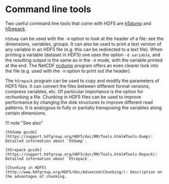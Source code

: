 # Command line tools

Two useful command line tools that come with HDF5 are
[h5dump](https://support.hdfgroup.org/HDF5/doc/RM/Tools.html#Tools-Dump)
and
[h5repack](https://support.hdfgroup.org/HDF5/doc/RM/Tools.html#Tools-Repack).

`h5dump` can be used with the `-H` option to look at the header of a
file: see the dimensions, variables, groups. It can also be used to
print a text version of any variable in an HDF5 file (e.g. this can be
redirected to a text file). When printing a variable (dataset in HDF5)
one uses the option `-d variable`, and the resulting output is the same
as in the `-H` mode, with the variable printed at the end. The NetCDF
[ncdump](https://www.unidata.ucar.edu/software/netcdf/netcdf-4/newdocs/netcdf/ncdump.html)
program offers an even clearer look into the file (e.g. used with the
`-h` option to print out the header).

The `h5repack` program can be used to copy and modify the parameters of
HDF5 files. It can convert the files between different format versions,
compress variables, etc. Of particular importance is the option for
rechunking a file. Chunking in HDF5 files can be used to improve
performance by changing the disk structures to improve different read
patterns. It is analogous to fully or partially transposing the
variables along certain dimensions.

!!! note "See also"

    [h5dump guide](https://support.hdfgroup.org/HDF5/doc/RM/Tools.html#Tools-Dump): Detailed information about `h5dump`.

    [h5repack guide](https://support.hdfgroup.org/HDF5/doc/RM/Tools.html#Tools-Repack): Detailed information about `h5repack`.

    [Chunking in HDF5](http://www.hdfgroup.org/HDF5/doc/Advanced/Chunking/): Description on the advantages of chunking.
